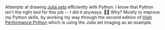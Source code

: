 Attempts at drawing [Julia sets][Julia] efficiently with Python. I know that Python isn't the right tool for this job -- I did it anyways. 😵‍💫 Why? Mostly to improve my Python skills, by working my way through the second edition of [High Performance Python][HPP] which is using the Julia set imaging as an example. 

 [Julia]:https://en.wikipedia.org/wiki/Julia_set
 [HPP]:https://www.oreilly.com/library/view/high-performance-python/9781492055013/
